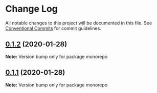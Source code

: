 # Change Log

All notable changes to this project will be documented in this file.
See [Conventional Commits](https://conventionalcommits.org) for commit guidelines.

## [0.1.2](https://github.com/nicojs/lit-xml/compare/v0.1.1...v0.1.2) (2020-01-28)

**Note:** Version bump only for package monorepo





## [0.1.1](https://github.com/nicojs/lit-xml/compare/v0.1.0...v0.1.1) (2020-01-28)

**Note:** Version bump only for package monorepo
